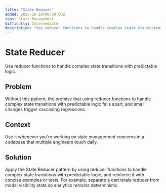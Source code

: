 ```yaml
---
title: "State Reducer"
added: 2025-10-10T00:00:00Z
tags: State Management
difficulty: Intermediate
description: "Use reducer functions to handle complex state transitions with predictable logic."
---
```

# State Reducer

Use reducer functions to handle complex state transitions with predictable logic.

## Problem

Without this pattern, the premise that using reducer functions to handle complex state transitions with predictable logic falls apart, and small changes trigger cascading regressions.

## Context

Use it whenever you're working on state management concerns in a codebase that multiple engineers touch daily.

## Solution

Apply the State Reducer pattern by using reducer functions to handle complex state transitions with predictable logic, and reinforce it with concise examples or tests. For example, separate a cart totals reducer from modal visibility state so analytics remains deterministic.
